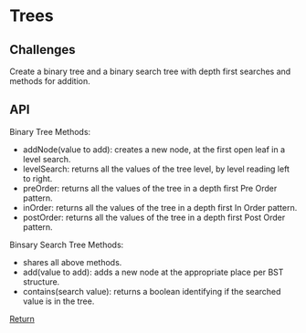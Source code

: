 # Trees

## Challenges
Create a binary tree and a binary search tree with depth first searches and methods for addition. 

## API
Binary Tree Methods:
- addNode(value to add): creates a new node, at the first open leaf in a level search.
- levelSearch: returns all the values of the tree level, by level reading left to right.
- preOrder: returns all the values of the tree in a depth first Pre Order pattern. 
- inOrder: returns all the values of the tree in a depth first In Order pattern. 
- postOrder: returns all the values of the tree in a depth first Post Order pattern. 

Binsary Search Tree Methods:
- shares all above methods.
- add(value to add): adds a new node at the appropriate place per BST structure.
- contains(search value): returns a boolean identifying if the searched value is in the tree. 

[Return](../../README.md)  

